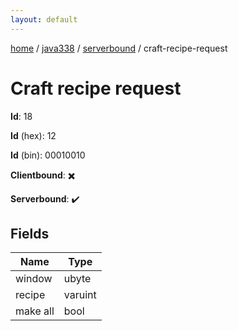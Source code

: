 ```yaml
---
layout: default
---
```


[home](/)  /  [java338](/protocol/java338)  /  [serverbound](/protocol/java338/serverbound)  /  craft-recipe-request

# Craft recipe request

**Id**: 18

**Id** (hex): 12

**Id** (bin): 00010010

**Clientbound**: ✖️

**Serverbound**: ✔️

## Fields

Name | Type
---|---
window | ubyte
recipe | varuint
make all | bool
